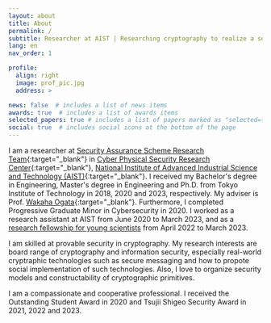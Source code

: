 ```yaml
---
layout: about
title: About
permalink: /
subtitle: Researcher at AIST | Researching cryptography to realize a secure world!
lang: en
nav_order: 1

profile:
  align: right
  image: prof_pic.jpg
  address: >

news: false  # includes a list of news items
awards: true  # includes a list of awards items
selected_papers: true # includes a list of papers marked as "selected={true}"
social: true  # includes social icons at the bottom of the page
---
```



I am a researcher at [Security Assurance Scheme Research Team](https://www.cpsec.aist.go.jp/team/sasrt/index_en.html){:target="\_blank"} in [Cyber Physical Security Research Center](https://www.cpsec.aist.go.jp/index_en.html){:target="\_blank"}, [National Institute of Advanced Industrial Science and Technology (AIST)](https://www.aist.go.jp/index_en.html){:target="\_blank"}.
I received my Bachelor's degree in Engineering, Master's degree in Engineering and Ph.D. from Tokyo Institute of Technology in 2018, 2020 and 2023, respectively. My adviser is Prof. [Wakaha Ogata](http://www.security.mot.titech.ac.jp/users/wakaha/index.html){:target="\_blank"}.
Furthermore, I completed Progressive Graduate Minor in Cybersecurity in 2020.
I worked as a research assistant at AIST from June 2020 to March 2023, and as a [research fellowship for young scientists](https://www.jsps.go.jp/english/e-pd/index.html) from April 2022 to March 2023.

I am skilled at provable security in cryptography. My research interests are board range of cryptography and information security, especially real-world cryptraphic technologies such as secure messaging and how to propote social implementation of such technologies.
Also, I love to organize security models and constructability of cryptographic primitives.

I am a compassionate and cooperative professional.
I received the Outstanding Student Award in 2020 and Tsujii Shigeo Security Award in 2021, 2022 and 2023.
